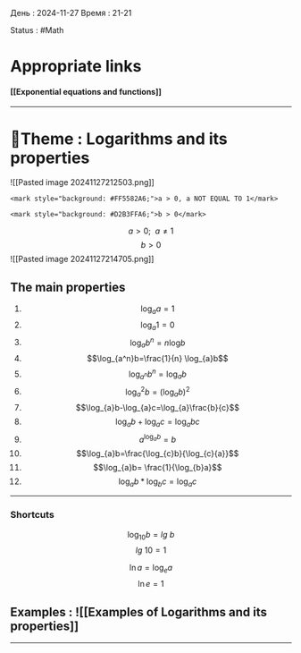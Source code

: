 День : 2024-11-27 
Время : 21-21

Status : #Math  


# Appropriate links
#### [[Exponential equations and functions]]

---

# 📏Theme : Logarithms and its properties

![[Pasted image 20241127212503.png]]

```ad-important
<mark style="background: #FF5582A6;">a > 0, a NOT EQUAL TO 1</mark>

<mark style="background: #D2B3FFA6;">b > 0</mark>

```

$$a>0 ;~~a\neq 1$$
$$b>0$$
![[Pasted image 20241127214705.png]]
 ## The main properties

1) $$\log_aa=1$$
2) $$\log_{a}1 =0$$
3) $$\log_{a}b^{n}= n\log_{}b$$
4) $$\log_{a^n}b=\frac{1}{n} \log_{a}b$$
5) $$\log_{a^n}b^n=\log _{a}b$$
6) $$\log ^{2}_{a}b=(\log_{a}b)^{2}$$
7) $$\log_{a}b-\log_{a}c=\log_{a}\frac{b}{c}$$
8) $$\log_{a}b+\log_{a}c=\log_{a}{b}{c}$$
9) $$a^{\log_{a}b}=b$$
10) $$\log_{a}b=\frac{\log_{c}b}{\log_{c}{a}}$$
11) $$\log_{a}b= \frac{1}{\log_{b}a}$$
12) $$\log_{a}b*\log _{b}c=\log_{a}c$$
---

### Shortcuts

$$\log_{10}b= lg~ b$$
$$lg~10=1$$

$$\ln a= \log_{e}a $$
$$\ln e=1$$


## Examples : ![[Examples of Logarithms and its properties]]


---
